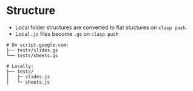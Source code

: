 # Structure

* Local folder structures are converted to flat stuctures on `clasp push`.
* Local `.js` files become `.gs` on `clasp push`

```
# On script.google.com:
├── tests/slides.gs
└── tests/sheets.gs

# Locally:
├── tests/
│   ├─ slides.js
│   └─ sheets.js
```